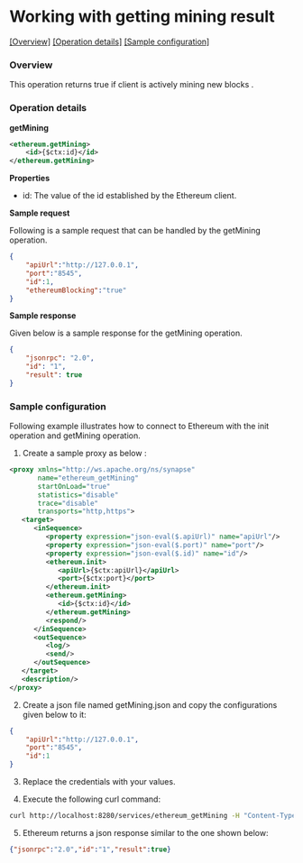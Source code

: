 # Working with getting mining result

[[Overview]](#overview)  [[Operation details]](#operation-details)  [[Sample configuration]](#sample-configuration)

### Overview

This operation returns true if client is actively mining new blocks .

### Operation details

**getMining**
```xml
<ethereum.getMining>
    <id>{$ctx:id}</id>
</ethereum.getMining>
```

**Properties**
* id: The value of the id established by the Ethereum client.

**Sample request**

Following is a sample request that can be handled by the getMining operation.

```json
{
	"apiUrl":"http://127.0.0.1",
	"port":"8545",
	"id":1,
	"ethereumBlocking":"true"
}
```
**Sample response**

Given below is a sample response for the getMining operation.

```json
{
    "jsonrpc": "2.0",
    "id": "1",
    "result": true
}
```

### Sample configuration

Following example illustrates how to connect to Ethereum with the init operation and getMining operation.

1. Create a sample proxy as below :

```xml
<proxy xmlns="http://ws.apache.org/ns/synapse"
       name="ethereum_getMining"
       startOnLoad="true"
       statistics="disable"
       trace="disable"
       transports="http,https">
   <target>
      <inSequence>
         <property expression="json-eval($.apiUrl)" name="apiUrl"/>
         <property expression="json-eval($.port)" name="port"/>
         <property expression="json-eval($.id)" name="id"/>
         <ethereum.init>
            <apiUrl>{$ctx:apiUrl}</apiUrl>
            <port>{$ctx:port}</port>
         </ethereum.init>
         <ethereum.getMining>
            <id>{$ctx:id}</id>
         </ethereum.getMining>
         <respond/>
      </inSequence>
      <outSequence>
         <log/>
         <send/>
      </outSequence>
   </target>
   <description/>
</proxy>


```

2. Create a json file named getMining.json and copy the configurations given below to it:

```json
{
	"apiUrl":"http://127.0.0.1",
	"port":"8545",
	"id":1
}
```
3. Replace the credentials with your values.

4. Execute the following curl command:

```bash
curl http://localhost:8280/services/ethereum_getMining -H "Content-Type: application/json" -d @getMining.json
```
5. Ethereum returns a json response similar to the one shown below:

```json
{"jsonrpc":"2.0","id":"1","result":true}
```
